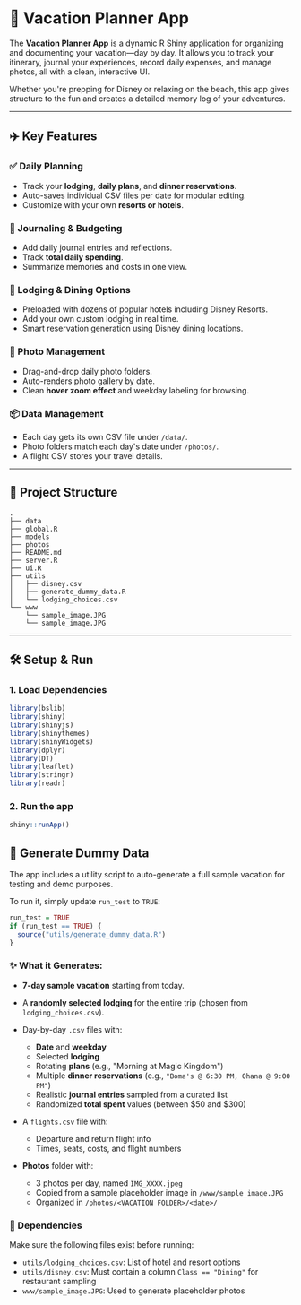 # 🌴 Vacation Planner App

The **Vacation Planner App** is a dynamic R Shiny application for organizing and documenting your vacation—day by day. It allows you to track your itinerary, journal your experiences, record daily expenses, and manage photos, all with a clean, interactive UI.

Whether you're prepping for Disney or relaxing on the beach, this app gives structure to the fun and creates a detailed memory log of your adventures.

---

## ✈️ Key Features

### ✅ Daily Planning

- Track your **lodging**, **daily plans**, and **dinner reservations**.
- Auto-saves individual CSV files per date for modular editing.
- Customize with your own **resorts or hotels**.

### 📔 Journaling & Budgeting

- Add daily journal entries and reflections.
- Track **total daily spending**.
- Summarize memories and costs in one view.

### 🏨 Lodging & Dining Options

- Preloaded with dozens of popular hotels including Disney Resorts.
- Add your own custom lodging in real time.
- Smart reservation generation using Disney dining locations.

### 📸 Photo Management

- Drag-and-drop daily photo folders.
- Auto-renders photo gallery by date.
- Clean **hover zoom effect** and weekday labeling for browsing.

### 📦 Data Management

- Each day gets its own CSV file under `/data/`.
- Photo folders match each day's date under `/photos/`.
- A flight CSV stores your travel details.

---

## 📂 Project Structure

```
.
├── data
├── global.R
├── models
├── photos
├── README.md
├── server.R
├── ui.R
├── utils
│   ├── disney.csv
│   ├── generate_dummy_data.R
│   └── lodging_choices.csv
└── www
    └── sample_image.JPG
    └── sample_image.JPG
```

---

## 🛠 Setup & Run

### 1. Load Dependencies

```r
library(bslib)
library(shiny)
library(shinyjs)
library(shinythemes)
library(shinyWidgets)
library(dplyr)
library(DT)
library(leaflet)
library(stringr)
library(readr)
```

### 2. Run the app

```r
shiny::runApp()
```
## 🧪 Generate Dummy Data

The app includes a utility script to auto-generate a full sample vacation for testing and demo purposes.

To run it, simply update `run_test` to `TRUE`:

```r
run_test = TRUE
if (run_test == TRUE) {
  source("utils/generate_dummy_data.R")
}
```

### ✨ What it Generates:

- **7-day sample vacation** starting from today.
- A **randomly selected lodging** for the entire trip (chosen from `lodging_choices.csv`).
- Day-by-day `.csv` files with:
  - **Date** and **weekday**
  - Selected **lodging**
  - Rotating **plans** (e.g., "Morning at Magic Kingdom")
  - Multiple **dinner reservations** (e.g., `"Boma's @ 6:30 PM, Ohana @ 9:00 PM"`)
  - Realistic **journal entries** sampled from a curated list
  - Randomized **total spent** values (between $50 and $300)

- A `flights.csv` file with:
  - Departure and return flight info
  - Times, seats, costs, and flight numbers

- **Photos** folder with:
  - 3 photos per day, named `IMG_XXXX.jpeg`
  - Copied from a sample placeholder image in `/www/sample_image.JPG`
  - Organized in `/photos/<VACATION FOLDER>/<date>/`

### 📌 Dependencies

Make sure the following files exist before running:

- `utils/lodging_choices.csv`: List of hotel and resort options
- `utils/disney.csv`: Must contain a column `Class == "Dining"` for restaurant sampling
- `www/sample_image.JPG`: Used to generate placeholder photos
